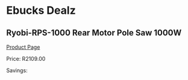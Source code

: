 
# Ebucks Dealz
## Ryobi-RPS-1000 Rear Motor Pole Saw 1000W
[Product Page](https://www.ebucks.com/web/shop/productSelected.do?prodId=1220070923&catId=717342768)

Price: R2109.00

Savings: 


	